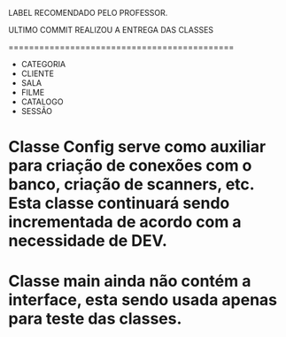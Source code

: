 LABEL RECOMENDADO PELO PROFESSOR.

ULTIMO COMMIT REALIZOU A ENTREGA DAS CLASSES

============================================
* CATEGORIA
* CLIENTE 
* SALA
* FILME
* CATALOGO
* SESSÃO

  
Classe Config serve como auxiliar para criação de conexões com o banco, criação de scanners, etc.
Esta classe continuará sendo incrementada de acordo com a necessidade de DEV.
============================================
Classe main ainda não contém a interface, esta sendo usada apenas para teste das classes.
============================================
